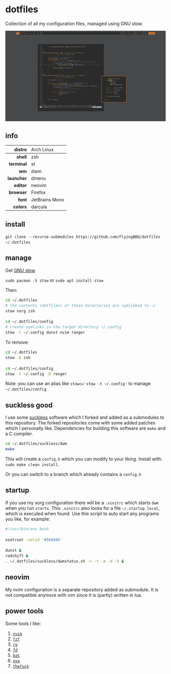 # dotfiles
Collection of all my configuration files, managed using GNU stow.

![screenshot](desktop.png)

## info
| distro|<span style="font-weight:normal">Arch Linux</span>| 
|---:|:---|
| **shell**| zsh |
| **terminal**| st |
| **wm**| dwm |
| **launcher**| dmenu |
| **editor**| neovim |
| **browser**| Firefox |
| **font**| JetBrains Mono |
| **colors**| darcula |

## install
`git clone --recurse-submodules https://github.com/FlyingBBQ/dotfiles ~/.dotfiles`

## manage
Get [GNU stow](https://www.gnu.org/software/stow/)

`sudo pacman -S stow` or `sudo apt install stow`

Then:
```bash
cd ~/.dotfiles
# the contents (dotfiles) of these directories are symlinked to ~/
stow xorg zsh

cd ~/.dotfiles/config
# create symlinks in the target directory ~/.config
stow -t ~/.config dunst nvim ranger
```

To remove:
```bash
cd ~/.dotfiles
stow -D zsh

cd ~/.dotfiles/config
stow -t ~/.config -D ranger
```

Note: you can use an alias like `stowc='stow -t ~/.config'` to manage `~/.dotfiles/config`

## suckless good
I use some [suckless](https://suckless.org/) software which I forked and added as a submodules to this repository.
The forked repositories come with some added patches which I personally like.
Dependencies for building this software are `make` and a C compiler.

```bash
cd ~/.dotfiles/suckless/dwm
make
```
This will create a `config.h` which you can modify to your liking.
Install with: `sudo make clean install`.

Or you can switch to a branch which already contains a `config.h`

## startup
If you use my xorg configuration there will be a `.xinitrc` which starts `dwm` when you run `startx`.
This `.xinitrc` also looks for a file `~/.startup_local`, which is executed when found.
Use this script to auto start any programs you like, for example:

```bash
#!/usr/bin/env bash

xsetroot -solid '#504945'

dunst &
redshift &
. ~/.dotfiles/suckless/dwmstatus.sh -c -t -m -d -h &
```

## neovim
My nvim configuration is a separate repository added as submodule.
It is not compatible anymore with vim since it is (partly) written in lua.

## power tools
Some tools I like:

1. [`nvim`](https://neovim.io/)
1. [`fzf`](https://github.com/junegunn/fzf)
1. [`rg`](https://github.com/BurntSushi/ripgrep)
1. [`fd`](https://github.com/sharkdp/fd)
1. [`bat`](https://github.com/sharkdp/bat)
1. [`exa`](https://github.com/ogham/exa)
1. [`thefuck`](https://github.com/nvbn/thefuck)

